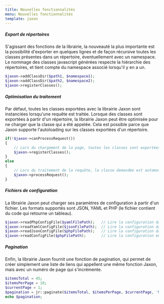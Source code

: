 ```yaml
---
title: Nouvelles fonctionnalités
menu: Nouvelles fonctionnalités
template: jaxon
---
```


##### Export de répertoires

S'agissant des fonctions de la librairie, la nouveauté la plus importante est la possibilité d'exporter en quelques lignes et de façon récursive toutes les classes présentes dans un répertoire, éventuellement avec un namespace.
Le nommage des classes javascript générées respecte la hiérarchie des répertoires, et tient compte du namespace associé lorsqu'il y en a un.
```php
$jaxon->addClassDir($path1, $namespace1);
$jaxon->addClassDir($path2, $namespace2);
$jaxon->registerClasses();
```

##### Optimisation du traitement

Par défaut, toutes les classes exportées avec la librairie Jaxon sont instanciées lorsqu'une requête est traitée.
Lorsque des classes sont exportées à partir d'un répertoire, la librairie Jaxon peut être optimisée pour ne charger que la classe qui a été appelée.
Cela est possible parce que Jaxon supporte l'autoloading sur les classes exportées d'un répertoire.
```php
if(!$jaxon->canProcessRequest())
{
    // Lors du chargement de la page, toutes les classes sont exportées, pour que le code puisse être généré.
    $jaxon->registerClasses();
}
else
{
    // Lors du traitement de la requête, la classe demandée est automatiquement chargée, avec l'autoloading.
    $jaxon->processRequest();
}
```

##### Fichiers de configuration

La librairie Jaxon peut charger ses paramètres de configuration à partir d'un fichier. Les formats supportés sont JSON, YAML et PHP (le fichier contient du code qui retourne un tableau).
```php
$jaxon->readPhpConfigFile($yamlFilePath);   // Lire la configuration dans un fichier PHP.
$jaxon->readYamlConfigFile($jsonFilePath);  // Lire la configuration dans un fichier YAML.
$jaxon->readJsonConfigFile($phpFilePath);   // Lire la configuration dans un fichier JSON.
$jaxon->readConfigFile($phpFilePath);       // Lire la configuration en fonction de l'extension du fichier.
```

##### Pagination

Enfin, la librairie Jaxon fournit une fonction de pagination, qui permet de créer simplement une liste de liens qui appellent une même fonction Jaxon, mais avec un numéro de page qui s'incrémente.
```php
$itemsTotal = 45;
$itemsPerPage = 10;
$currentPage = 1;
$pagination = jr::paginate($itemsTotal, $itemsPerPage, $currentPage, 'MyClass.showPage', jr::page(), jr::html('pagination-text'));
echo $pagination;
```
